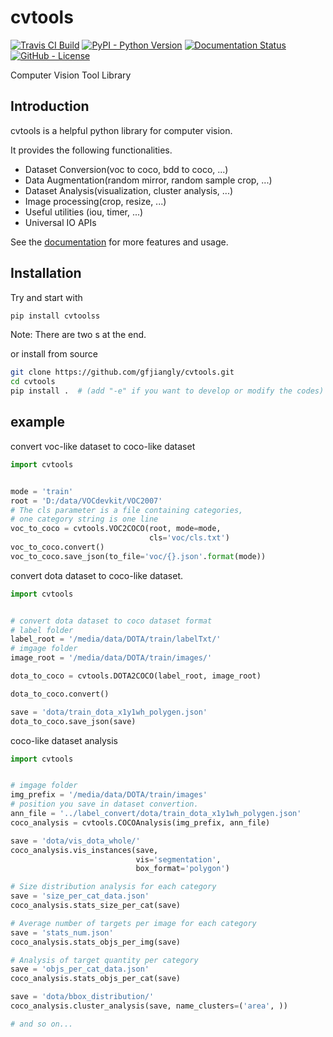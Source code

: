 cvtools
=======

[![Travis CI Build](https://travis-ci.com/gfjiangly/cvtools.svg?branch=master)](https://travis-ci.com/gfjiangly/cvtools)
[![PyPI - Python Version](https://img.shields.io/pypi/v/cvtoolss)](https://pypi.org/project/cvtoolss)
[![Documentation Status](https://readthedocs.org/projects/cvtools/badge/?version=latest)](https://cvtools.readthedocs.io/zh/latest/?badge=latest)
[![GitHub - License](https://img.shields.io/github/license/open-mmlab/mmcv.svg)](https://github.com/gfjiangly/cvtools/blob/master/LICENSE)

Computer Vision Tool Library

Introduction
------------

cvtools is a helpful python library for computer vision.

It provides the following functionalities.

- Dataset Conversion(voc to coco, bdd to coco, ...)
- Data Augmentation(random mirror, random sample crop, ...)
- Dataset Analysis(visualization, cluster analysis, ...)
- Image processing(crop, resize, ...)
- Useful utilities (iou, timer, ...)
- Universal IO APIs

See the [documentation](https://cvtools.readthedocs.io/zh/latest) for more features and usage.

Installation
------------
Try and start with
```bash
pip install cvtoolss
```
Note: There are two s at the end.

or install from source
```bash
git clone https://github.com/gfjiangly/cvtools.git
cd cvtools
pip install .  # (add "-e" if you want to develop or modify the codes)
```


example
-------
convert voc-like dataset to coco-like dataset
```python
import cvtools


mode = 'train'
root = 'D:/data/VOCdevkit/VOC2007'
# The cls parameter is a file containing categories,
# one category string is one line
voc_to_coco = cvtools.VOC2COCO(root, mode=mode,
                               cls='voc/cls.txt')
voc_to_coco.convert()
voc_to_coco.save_json(to_file='voc/{}.json'.format(mode))

```
convert dota dataset to coco-like dataset.
```python
import cvtools


# convert dota dataset to coco dataset format
# label folder
label_root = '/media/data/DOTA/train/labelTxt/'
# imgage folder
image_root = '/media/data/DOTA/train/images/'

dota_to_coco = cvtools.DOTA2COCO(label_root, image_root)

dota_to_coco.convert()

save = 'dota/train_dota_x1y1wh_polygen.json'
dota_to_coco.save_json(save)
```

coco-like dataset analysis
```python
import cvtools


# imgage folder
img_prefix = '/media/data/DOTA/train/images'
# position you save in dataset convertion.
ann_file = '../label_convert/dota/train_dota_x1y1wh_polygen.json'
coco_analysis = cvtools.COCOAnalysis(img_prefix, ann_file)

save = 'dota/vis_dota_whole/'
coco_analysis.vis_instances(save, 
                            vis='segmentation', 
                            box_format='polygon')

# Size distribution analysis for each category
save = 'size_per_cat_data.json'
coco_analysis.stats_size_per_cat(save)

# Average number of targets per image for each category
save = 'stats_num.json'
coco_analysis.stats_objs_per_img(save)

# Analysis of target quantity per category
save = 'objs_per_cat_data.json'
coco_analysis.stats_objs_per_cat(save)

save = 'dota/bbox_distribution/'
coco_analysis.cluster_analysis(save, name_clusters=('area', ))

# and so on...
```